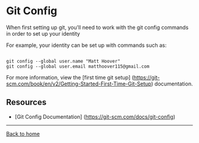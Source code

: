 # Git Config

When first setting up git, you'll need to work with the git config commands in order to set up your identity

For example, your identity can be set up with commands such as:

```

git config --global user.name "Matt Hoover"
git config --global user.email matthoover115@gmail.com
```

For more information, view the [first time git setup] (https://git-scm.com/book/en/v2/Getting-Started-First-Time-Git-Setup) documentation.

## Resources

- [Git Config Documentation] (https://git-scm.com/docs/git-config)

---

[Back to home](../README.md)